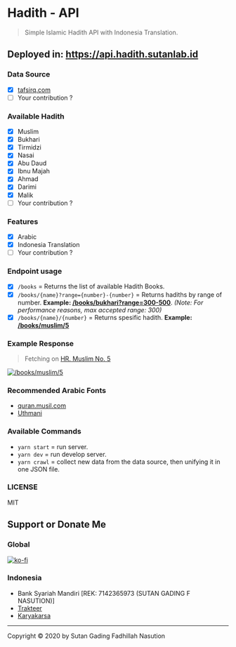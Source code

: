 # Hadith - API

> Simple Islamic Hadith API with Indonesia Translation.

## Deployed in: https://api.hadith.sutanlab.id

### Data Source
- [x] [tafsirq.com](https://tafsirq.com/hadits)
- [ ] Your contribution ?

### Available Hadith
- [x] Muslim
- [x] Bukhari
- [x] Tirmidzi
- [x] Nasai
- [x] Abu Daud
- [x] Ibnu Majah
- [x] Ahmad
- [x] Darimi
- [x] Malik
- [ ] Your contribution ?

### Features
- [x] Arabic 
- [x] Indonesia Translation
- [ ] Your contribution ?

### Endpoint usage
- [x] `/books` = Returns the list of available Hadith Books.
- [x] `/books/{name}?range={number}-{number}` = Returns hadiths by range of number. **Example: [/books/bukhari?range=300-500](https://api.hadith.sutanlab.id/books/bukhari?range=300-500)**. *(Note: For performance reasons, max accepted range: 300)*
- [x] `/books/{name}/{number}` = Returns spesific hadith. **Example: [/books/muslim/5](https://api.hadith.sutanlab.id/books/muslim/5)**

### Example Response
> Fetching on [HR. Muslim No. 5](https://api.hadith.sutanlab.id/books/muslim/5)

[![`/books/muslim/5`](https://raw.githubusercontent.com/sutanlab/hadith-api/master/screenshots/example-result.png)](https://raw.githubusercontent.com/sutanlab/hadith-api/master/screenshots/example-result.png)

### Recommended Arabic Fonts 
- [quran.musil.com](http://quran.mursil.com/Web-Print-Publishing-Quran-Text-Graphics-Fonts-and-Downloads/fonts-optimized-for-quran)
- [Uthmani](https://groups.google.com/forum/#!topic/colteachers/Y6iKganK0tQ)

### Available Commands
- `yarn start` = run server.
- `yarn dev` = run develop server.
- `yarn crawl` = collect new data from the data source, then unifying it in one JSON file.

### LICENSE
MIT

## Support or Donate Me

### Global
[![ko-fi](https://www.ko-fi.com/img/githubbutton_sm.svg)](https://ko-fi.com/B0B71P7PB)

### Indonesia
- Bank Syariah Mandiri [REK: 7142365973 (SUTAN GADING F NASUTION)]
- [Trakteer](https://trakteer.id/sutanlab)
- [Karyakarsa](https://karyakarsa.com/sutanlab)

---
Copyright © 2020 by Sutan Gading Fadhillah Nasution
